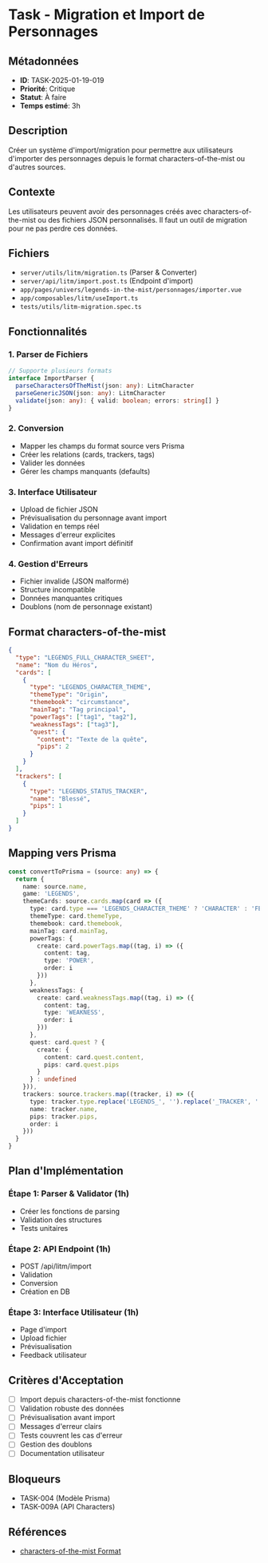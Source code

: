 # Task - Migration et Import de Personnages

## Métadonnées
- **ID**: TASK-2025-01-19-019
- **Priorité**: Critique
- **Statut**: À faire
- **Temps estimé**: 3h

## Description

Créer un système d'import/migration pour permettre aux utilisateurs d'importer des personnages depuis le format characters-of-the-mist ou d'autres sources.

## Contexte

Les utilisateurs peuvent avoir des personnages créés avec characters-of-the-mist ou des fichiers JSON personnalisés. Il faut un outil de migration pour ne pas perdre ces données.

## Fichiers

- `server/utils/litm/migration.ts` (Parser & Converter)
- `server/api/litm/import.post.ts` (Endpoint d'import)
- `app/pages/univers/legends-in-the-mist/personnages/importer.vue`
- `app/composables/litm/useImport.ts`
- `tests/utils/litm-migration.spec.ts`

## Fonctionnalités

### 1. Parser de Fichiers
```typescript
// Supporte plusieurs formats
interface ImportParser {
  parseCharactersOfTheMist(json: any): LitmCharacter
  parseGenericJSON(json: any): LitmCharacter
  validate(json: any): { valid: boolean; errors: string[] }
}
```

### 2. Conversion
- Mapper les champs du format source vers Prisma
- Créer les relations (cards, trackers, tags)
- Valider les données
- Gérer les champs manquants (defaults)

### 3. Interface Utilisateur
- Upload de fichier JSON
- Prévisualisation du personnage avant import
- Validation en temps réel
- Messages d'erreur explicites
- Confirmation avant import définitif

### 4. Gestion d'Erreurs
- Fichier invalide (JSON malformé)
- Structure incompatible
- Données manquantes critiques
- Doublons (nom de personnage existant)

## Format characters-of-the-mist

```json
{
  "type": "LEGENDS_FULL_CHARACTER_SHEET",
  "name": "Nom du Héros",
  "cards": [
    {
      "type": "LEGENDS_CHARACTER_THEME",
      "themeType": "Origin",
      "themebook": "circumstance",
      "mainTag": "Tag principal",
      "powerTags": ["tag1", "tag2"],
      "weaknessTags": ["tag3"],
      "quest": {
        "content": "Texte de la quête",
        "pips": 2
      }
    }
  ],
  "trackers": [
    {
      "type": "LEGENDS_STATUS_TRACKER",
      "name": "Blessé",
      "pips": 1
    }
  ]
}
```

## Mapping vers Prisma

```typescript
const convertToPrisma = (source: any) => {
  return {
    name: source.name,
    game: 'LEGENDS',
    themeCards: source.cards.map(card => ({
      type: card.type === 'LEGENDS_CHARACTER_THEME' ? 'CHARACTER' : 'FELLOWSHIP',
      themeType: card.themeType,
      themebook: card.themebook,
      mainTag: card.mainTag,
      powerTags: {
        create: card.powerTags.map((tag, i) => ({
          content: tag,
          type: 'POWER',
          order: i
        }))
      },
      weaknessTags: {
        create: card.weaknessTags.map((tag, i) => ({
          content: tag,
          type: 'WEAKNESS',
          order: i
        }))
      },
      quest: card.quest ? {
        create: {
          content: card.quest.content,
          pips: card.quest.pips
        }
      } : undefined
    })),
    trackers: source.trackers.map((tracker, i) => ({
      type: tracker.type.replace('LEGENDS_', '').replace('_TRACKER', ''),
      name: tracker.name,
      pips: tracker.pips,
      order: i
    }))
  }
}
```

## Plan d'Implémentation

### Étape 1: Parser & Validator (1h)
- Créer les fonctions de parsing
- Validation des structures
- Tests unitaires

### Étape 2: API Endpoint (1h)
- POST /api/litm/import
- Validation
- Conversion
- Création en DB

### Étape 3: Interface Utilisateur (1h)
- Page d'import
- Upload fichier
- Prévisualisation
- Feedback utilisateur

## Critères d'Acceptation

- [ ] Import depuis characters-of-the-mist fonctionne
- [ ] Validation robuste des données
- [ ] Prévisualisation avant import
- [ ] Messages d'erreur clairs
- [ ] Tests couvrent les cas d'erreur
- [ ] Gestion des doublons
- [ ] Documentation utilisateur

## Bloqueurs

- TASK-004 (Modèle Prisma)
- TASK-009A (API Characters)

## Références

- [characters-of-the-mist Format](https://github.com/Altervayne/characters-of-the-mist)
